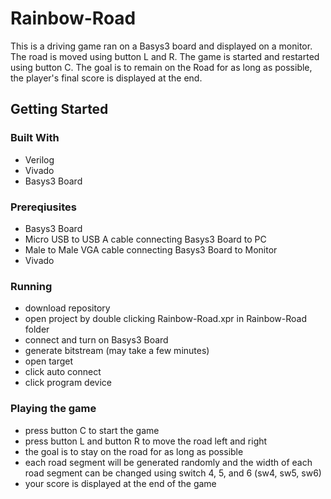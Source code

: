# Rainbow-Road

This is a driving game ran on a Basys3 board and displayed on a monitor. The road is moved using button L and R. The game is started and restarted using button C. The goal is to remain on the Road for as long as possible, the player's final score is displayed at the end.

## Getting Started

  ### Built With
  
  - Verilog
  - Vivado
  - Basys3 Board

  ### Prereqiusites
  
  - Basys3 Board
  - Micro USB to USB A cable connecting Basys3 Board to  PC
  - Male to Male VGA cable connecting Basys3 Board to Monitor
  - Vivado 
  
  ### Running
  
  - download repository
  - open project by double clicking Rainbow-Road.xpr in Rainbow-Road folder
  - connect and turn on Basys3 Board
  - generate bitstream (may take a few minutes)
  - open target
  - click auto connect
  - click program device
  
  ### Playing the game
  - press button C to start the game
  - press button L and button R to move the road left and right
  - the goal is to stay on the road for as long as possible
  - each road segment will be generated randomly and the width of each road segment can be changed 
    using switch 4, 5, and 6 (sw4, sw5, sw6)
  - your score is displayed at the end of the game
  
